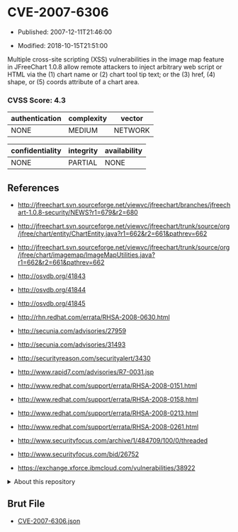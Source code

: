 # CVE-2007-6306

- Published: 2007-12-11T21:46:00

- Modified: 2018-10-15T21:51:00

Multiple cross-site scripting (XSS) vulnerabilities in the image map feature in JFreeChart 1.0.8 allow remote attackers to inject arbitrary web script or HTML via the (1) chart name or (2) chart tool tip text; or the (3) href, (4) shape, or (5) coords attribute of a chart area.

### CVSS Score: **4.3**

| authentication | complexity | vector |
| --- | --- | --- |
| NONE | MEDIUM | NETWORK |

| confidentiality | integrity | availability |
| --- | --- | --- |
| NONE | PARTIAL | NONE |

## References

* http://jfreechart.svn.sourceforge.net/viewvc/jfreechart/branches/jfreechart-1.0.8-security/NEWS?r1=679&r2=680

* http://jfreechart.svn.sourceforge.net/viewvc/jfreechart/trunk/source/org/jfree/chart/entity/ChartEntity.java?r1=662&r2=661&pathrev=662

* http://jfreechart.svn.sourceforge.net/viewvc/jfreechart/trunk/source/org/jfree/chart/imagemap/ImageMapUtilities.java?r1=662&r2=661&pathrev=662

* http://osvdb.org/41843

* http://osvdb.org/41844

* http://osvdb.org/41845

* http://rhn.redhat.com/errata/RHSA-2008-0630.html

* http://secunia.com/advisories/27959

* http://secunia.com/advisories/31493

* http://securityreason.com/securityalert/3430

* http://www.rapid7.com/advisories/R7-0031.jsp

* http://www.redhat.com/support/errata/RHSA-2008-0151.html

* http://www.redhat.com/support/errata/RHSA-2008-0158.html

* http://www.redhat.com/support/errata/RHSA-2008-0213.html

* http://www.redhat.com/support/errata/RHSA-2008-0261.html

* http://www.securityfocus.com/archive/1/484709/100/0/threaded

* http://www.securityfocus.com/bid/26752

* https://exchange.xforce.ibmcloud.com/vulnerabilities/38922

<details>
<summary>About this repository</summary> 

  This repository is part of the project [Live Hack CVE](https://github.com/Live-Hack-CVE). Main website can be found [www.live-hack.org](https://www.live-hack.org) 
  
  Made by [Sn0wAlice](https://github.com/Sn0wAlice) for the people that care about security and need to have a feed of the latest CVEs. Hope you enjoy it, don't forget to star the repo and follow me on [Twitter](https://twitter.com/Sn0wAlice) and [Github](https://github.com/Sn0wAlice). And that is my [personnal website](https://www.alice-snow.me/)

  - [Home Page](https://github.com/Live-Hack-CVE)
  - [Framework](https://github.com/Live-Hack-CVE/cve-framework)
  - [CVE database](https://github.com/Live-Hack-CVE/full_database)
  - [Changelog](https://github.com/Live-Hack-CVE/Changelog)
</details>

## Brut File

* [CVE-2007-6306.json](https://raw.githubusercontent.com/Live-Hack-CVE/full_database/main/cves/2007/CVE-2007-6306.json)

